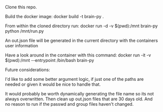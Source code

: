 Clone this repo.

Build the docker image: docker build -t brain-py .

From within the cloned directory run: docker run -d -v $(pwd):/mnt brain-py python /mnt/run.py

An out.json file will be generated in the current directory with the containers user information

Have a look around in the container with this command: docker run -it -v $(pwd):/mnt --entrypoint /bin/bash brain-py


Future considerations:

I'd like to add some better argument logic, if just one of the paths are needed or given it would be nice to handle that.

It would probably be worth dynamically generating the file name so its not always overwritten. Then clean up out.json files that are 30 days old.
And no reason to run if the passwd and group files haven't changed.